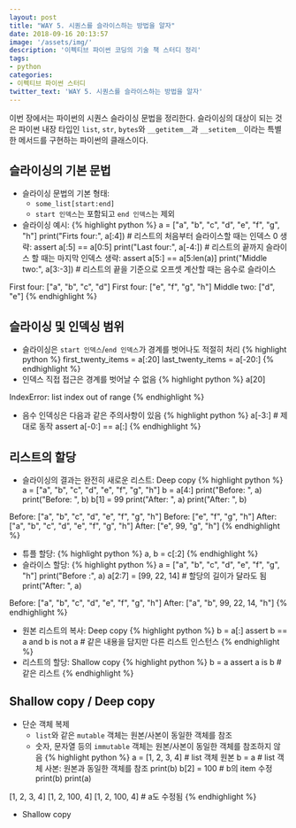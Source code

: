 ```yaml
---
layout: post
title: "WAY 5. 시퀀스를 슬라이스하는 방법을 알자"
date: 2018-09-16 20:13:57
image: '/assets/img/'
description: '이펙티브 파이썬 코딩의 기술 책 스터디 정리'
tags:
- python
categories:
- 이펙티브 파이썬 스터디
twitter_text: 'WAY 5. 시퀀스를 슬라이스하는 방법을 알자'
---
```


이번 장에서는 파이썬의 시퀀스 슬라이싱 문법을 정리한다. 슬라이싱의 대상이 되는 것은 파이썬 내장 타입인 `list`, `str`, `bytes`와 `__getitem__`과 `__setitem__`이라는 특별한 메서드를 구현하는 파이썬의 클래스이다.

## 슬라이싱의 기본 문법
- 슬라이싱 문법의 기본 형태:
  - `some_list[start:end]`
  - `start 인덱스`는 포함되고 `end 인덱스`는 제외
- 슬라이싱 예시:
{% highlight python %}
a = ["a", "b", "c", "d", "e", "f", "g", "h"]
print("Firts four:", a[:4])     # 리스트의 처음부터 슬라이스할 때는 인덱스 0 생략: assert a[:5] == a[0:5]
print("Last four:", a[-4:])     # 리스트의 끝까지 슬라이스 할 때는 마지막 인덱스 생략: assert a[5:] == a[5:len(a)]
print("Middle two:", a[3:-3])   # 리스트의 끝을 기준으로 오프셋 계산할 때는 음수로 슬라이스

>>>
First four: ["a", "b", "c", "d"]
First four: ["e", "f", "g", "h"]
Middle two: ["d", "e"]
{% endhighlight %}

## 슬라이싱 및 인덱싱 범위
- 슬라이싱은 `start 인덱스`/`end 인덱스`가 경계를 벗어나도 적절히 처리
{% highlight python %}
first_twenty_items = a[:20]
last_twenty_items = a[-20:]
{% endhighlight %}
- 인덱스 직접 접근은 경계를 벗어날 수 없음
{% highlight python %}
a[20]

>>>
IndexError: list index out of range
{% endhighlight %}
- 음수 인덱싱은 다음과 같은 주의사항이 있음
{% highlight python %}
a[-3:]    # 제대로 동작
assert a[-0:] == a[:]
{% endhighlight %}

## 리스트의 할당
- 슬라이싱의 결과는 완전히 새로운 리스트: Deep copy
{% highlight python %}
a = ["a", "b", "c", "d", "e", "f", "g", "h"]
b = a[4:]
print("Before: ", a)
print("Before: ", b)
b[1] = 99
print("After: ", a)
print("After: ", b)

>>>
Before: ["a", "b", "c", "d", "e", "f", "g", "h"]
Before: ["e", "f", "g", "h"]
After: ["a", "b", "c", "d", "e", "f", "g", "h"]
After: ["e", 99, "g", "h"]
{% endhighlight %}
- 튜플 할당:
{% highlight python %}
a, b = c[:2]
{% endhighlight %}
- 슬라이스 할당:
{% highlight python %}
a = ["a", "b", "c", "d", "e", "f", "g", "h"]
print("Before :", a)
a[2:7] = [99, 22, 14]     # 할당의 길이가 달라도 됨
print("After: ", a)

>>>
Before: ["a", "b", "c", "d", "e", "f", "g", "h"]
After: ["a", "b", 99, 22, 14, "h"]
{% endhighlight %}
- 원본 리스트의 복사: Deep copy
{% highlight python %}
b = a[:]
assert b == a and b is not a    # 같은 내용을 담지만 다른 리스트 인스턴스
{% endhighlight %}
- 리스트의 할당: Shallow copy
{% highlight python %}
b = a
assert a is b                   # 같은 리스트 
{% endhighlight %}

## Shallow copy / Deep copy
- 단순 객체 복제
  - `list`와 같은 `mutable` 객체는 원본/사본이 동일한 객체를 참조
  - 숫자, 문자열 등의 `immutable` 객체는 원본/사본이 동일한 객체를 참조하지 않음
{% highlight python %}
a = [1, 2, 3, 4]  # list 객체 원본
b = a             # list 객체 사본: 원본과 동일한 객체를 참조
print(b)
b[2] = 100        # b의 item 수정
print(b)
print(a)

>>>
[1, 2, 3, 4]
[1, 2, 100, 4]
[1, 2, 100, 4]    # a도 수정됨
{% endhighlight %}
- Shallow copy

